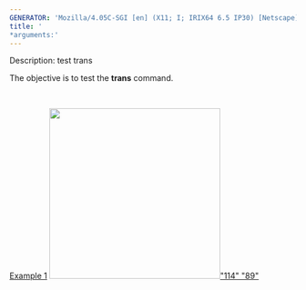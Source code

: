 ```yaml
---
GENERATOR: 'Mozilla/4.05C-SGI [en] (X11; I; IRIX64 6.5 IP30) [Netscape]'
title: '
*arguments:'
---
```


 Description: test trans

   The objective is to test the **trans** command.

    

   [Example 1](description_trans.md)
   [<img height="300" width="300" src="https://lanl.github.io/LaGriT/assets/images/trans2_tn.gif">"114"
   "89"](description_trans.md)
